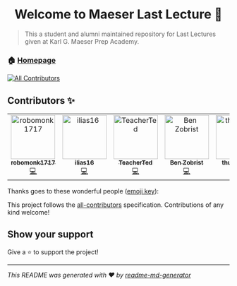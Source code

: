 <h1 align="center">Welcome to Maeser Last Lecture 👋</h1>
<p>
</p>

> This a student and alumni maintained repository for Last Lectures given at Karl G. Maeser Prep Academy.

### 🏠 [Homepage](maeserlastlectures.com)

[![All Contributors](https://img.shields.io/badge/all_contributors-5-orange.svg?style=flat-square)](#contributors)

## Contributors ✨

<!-- ALL-CONTRIBUTORS-LIST:START - Do not remove or modify this section -->
<!-- prettier-ignore -->
<table>
  <tr>
    <td align="center"><a href="https://github.com/robomonk1717"><img src="https://avatars1.githubusercontent.com/u/35753484?v=4" width="100px;" alt="robomonk1717"/><br /><sub><b>robomonk1717</b></sub></a><br /><a href="https://github.com/comprowinter/LastLecture/commits?author=robomonk1717" title="Code">💻</a></td>
    <td align="center"><a href="https://github.com/ilias16"><img src="https://avatars0.githubusercontent.com/u/46326604?v=4" width="100px;" alt="ilias16"/><br /><sub><b>ilias16</b></sub></a><br /><a href="https://github.com/comprowinter/LastLecture/commits?author=ilias16" title="Code">💻</a></td>
    <td align="center"><a href="https://github.com/TeacherTed"><img src="https://avatars1.githubusercontent.com/u/45575751?v=4" width="100px;" alt="TeacherTed"/><br /><sub><b>TeacherTed</b></sub></a><br /><a href="https://github.com/comprowinter/LastLecture/commits?author=TeacherTed" title="Code">💻</a></td>
    <td align="center"><a href="https://github.com/zobiejrz"><img src="https://avatars3.githubusercontent.com/u/12979847?v=4" width="100px;" alt="Ben Zobrist"/><br /><sub><b>Ben Zobrist</b></sub></a><br /><a href="https://github.com/comprowinter/LastLecture/commits?author=zobiejrz" title="Code">💻</a></td>
    <td align="center"><a href="https://github.com/thurley998"><img src="https://avatars2.githubusercontent.com/u/46353958?v=4" width="100px;" alt="thurley998"/><br /><sub><b>thurley998</b></sub></a><br /><a href="https://github.com/comprowinter/LastLecture/commits?author=thurley998" title="Code">💻</a></td>
  </tr>
</table>

<!-- ALL-CONTRIBUTORS-LIST:END -->
Thanks goes to these wonderful people ([emoji key](https://allcontributors.org/docs/en/emoji-key)):

<!-- ALL-CONTRIBUTORS-LIST:START - Do not remove or modify this section -->

This project follows the [all-contributors](https://github.com/all-contributors/all-contributors) specification. Contributions of any kind welcome!

## Show your support

Give a ⭐️ to support the project!

***
_This README was generated with ❤️ by [readme-md-generator](https://github.com/kefranabg/readme-md-generator)_
